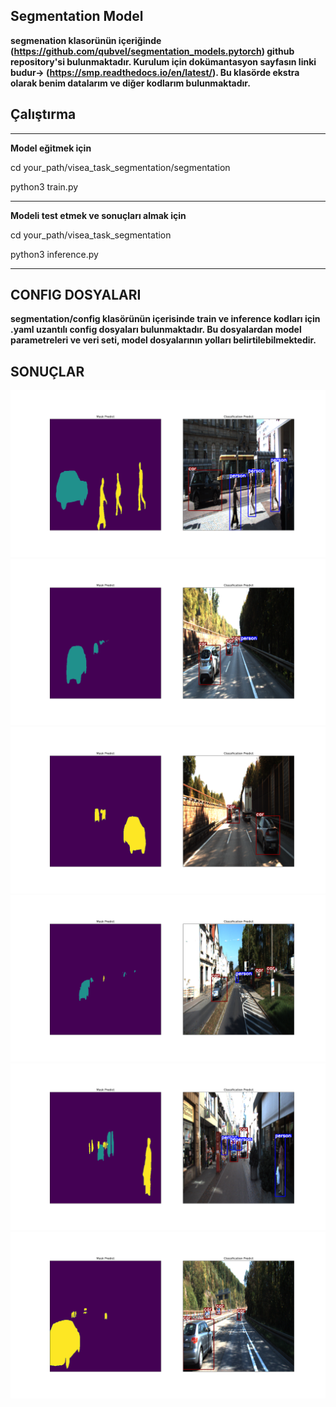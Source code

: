## Segmentation Model

**segmenation klasorünün içeriğinde (https://github.com/qubvel/segmentation_models.pytorch) github repository'si bulunmaktadır. Kurulum için dokümantasyon sayfasın linki budur-> (https://smp.readthedocs.io/en/latest/). Bu klasörde ekstra olarak benim datalarım ve diğer kodlarım bulunmaktadır.**

## Çalıştırma

----

**Model eğitmek için**

cd your_path/visea_task_segmentation/segmentation

python3 train.py

----

**Modeli test etmek ve sonuçları almak için**

cd your_path/visea_task_segmentation

python3 inference.py

----

## CONFIG DOSYALARI

**segmentation/config klasörünün içerisinde train ve inference kodları için .yaml uzantılı config dosyaları bulunmaktadır. Bu dosyalardan model parametreleri ve veri seti, model dosyalarının yolları belirtilebilmektedir.**

## SONUÇLAR
![](https://github.com/Fatih-Haslak/visea_task_segmentation/blob/main/segmentation/results/Figure_20.png)
![](https://github.com/Fatih-Haslak/visea_task_segmentation/blob/main/segmentation/results/Figure_1.png)
![](https://github.com/Fatih-Haslak/visea_task_segmentation/blob/main/segmentation/results/Figure_10.png)
![](https://github.com/Fatih-Haslak/visea_task_segmentation/blob/main/segmentation/results/Figure_23.png)
![](https://github.com/Fatih-Haslak/visea_task_segmentation/blob/main/segmentation/results/Figure_4.png)
![](https://github.com/Fatih-Haslak/visea_task_segmentation/blob/main/segmentation/results/Figure_11.png)
